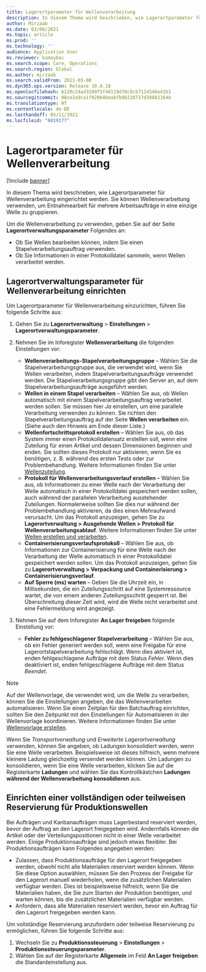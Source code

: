 ```yaml
---
title: Lagerortparameter für Wellenverarbeitung
description: In diesem Thema wird beschrieben, wie Lagerortparameter für Wellenverarbeitung eingerichtet werden. Sie können Wellenverarbeitung verwenden, um Entnahmearbeit für mehrere Arbeitsaufträge in eine einzige Welle zu gruppieren.
author: Mirzaab
ms.date: 03/08/2021
ms.topic: article
ms.prod: ''
ms.technology: ''
audience: Application User
ms.reviewer: kamaybac
ms.search.scope: Core, Operations
ms.search.region: Global
ms.author: mirzaab
ms.search.validFrom: 2021-03-08
ms.dyn365.ops.version: Release 10.0.18
ms.openlocfilehash: b120c24ad3289f5f46119d70c8cb7124546e41b1
ms.sourcegitcommit: 08ce2a9ca1f02064beabfb9b228717d39882164b
ms.translationtype: HT
ms.contentlocale: de-DE
ms.lasthandoff: 05/11/2021
ms.locfileid: "6019177"
---
```

# <a name="warehouse-parameters-for-wave-processing"></a>Lagerortparameter für Wellenverarbeitung

[!include [banner](../includes/banner.md)]

In diesem Thema wird beschrieben, wie Lagerortparameter für Wellenverarbeitung eingerichtet werden. Sie können Wellenverarbeitung verwenden, um Entnahmearbeit für mehrere Arbeitsaufträge in eine einzige Welle zu gruppieren.

Um die Wellenverarbeitung zu verwenden, geben Sie auf der Seite **Lagerortverwaltungsparameter** Folgendes an:

- Ob Sie Wellen bearbeiten können, indem Sie einen Stapelverarbeitungsauftrag verwenden.
- Ob Sie Informationen in einer Protokolldatei sammeln, wenn Wellen verarbeitet werden.

## <a name="set-up-warehouse-management-parameters-for-wave-processing"></a>Lagerortverwaltungsparameter für Wellenverarbeitung einrichten

Um Lagerortparameter für Wellenverarbeitung einzurichten, führen Sie folgende Schritte aus:

1. Gehen Sie zu **Lagerortverwaltung** \> **Einstellungen** \> **Lagerortverwaltungsparameter**.

1. Nehmen Sie im Inforegister **Wellenverarbeitung** die folgenden Einstellungen vor:

    - **Wellenverarbeitungs-Stapelverarbeitungsgruppe** – Wählen Sie die Stapelverarbeitungsgruppe aus, die verwendet wird, wenn Sie Wellen verarbeiten, indem Stapelverarbeitungsaufträge verwendet werden. Die Stapelverarbeitungsgruppe gibt den Server an, auf dem Stapelverarbeitungsaufträge ausgeführt werden.
    - **Wellen in einem Stapel verarbeiten** – Wählen Sie aus, ob Wellen automatisch mit einem Stapelverarbeitungsauftrag verarbeitet werden sollen. Sie müssen hier *Ja* einstellen, um eine parallele Verarbeitung verwenden zu können. Sie richten den Stapelverarbeitungsauftrag auf der Seite **Wellen verarbeiten** ein. (Siehe auch den Hinweis am Ende dieser Liste.)
    - **Wellenfortschrittsprotokoll erstellen** – Wählen Sie aus, ob das System immer einen Protokolldatensatz erstellen soll, wenn eine Zuteilung für einen Artikel und dessen Dimensionen beginnen und enden. Sie sollten dieses Protokoll nur aktivieren, wenn Sie es benötigen, z. B. während des ersten Tests oder zur Problembehandlung. Weitere Informationen finden Sie unter [Wellenzuteilung](wave-allocation-method.md).
    - **Protokoll für Wellenverarbeitungsverlauf erstellen** – Wählen Sie aus, ob Informationen zu einer Welle nach der Verarbeitung der Welle automatisch in einer Protokolldatei gespeichert werden sollen, auch während der parallelen Verarbeitung ausstehender Zuteilungen. Normalerweise sollten Sie dies nur während der Problembehandlung aktivieren, da dies einen Mehraufwand verursacht. Um das Protokoll anzuzeigen, gehen Sie zu **Lagerortverwaltung \> Ausgehende Wellen \> Protokoll für Wellenverarbeitungsablauf**. Weitere Informationen finden Sie unter [Wellen erstellen und verarbeiten](wave-processing.md).
    - **Containerisierungsverlaufsprotokoll** – Wählen Sie aus, ob Informationen zur Containerisierung für eine Welle nach der Verarbeitung der Welle automatisch in einer Protokolldatei gespeichert werden sollen. Um das Protokoll anzuzeigen, gehen Sie zu **Lagerortverwaltung \> Verpackung und Containerisierung \> Containerisierungsverlauf**.
    - **Auf Sperre (ms) warten** – Geben Sie die Uhrzeit ein, in Millisekunden, die ein Zuteilungsschritt auf eine Systemressource wartet, die von einem anderen Zuteilungsschritt gesperrt ist. Bei Überschreitung dieser Zeit wird, wird die Welle nicht verarbeitet und eine Fehlermeldung wird angezeigt.

1. Nehmen Sie auf dem Inforegister **An Lager freigeben** folgende Einstellung vor:

    - **Fehler zu fehlgeschlagener Stapelverarbeitung** – Wählen Sie aus, ob ein Fehler generiert werden soll, wenn eine Freigabe für eine Lagerortstapelverarbeitung fehlschlägt. Wenn dies aktiviert ist, enden fehlgeschlagene Aufträge mit dem Status *Fehler*. Wenn dies deaktiviert ist, enden fehlgeschlagene Aufträge mit dem Status *Beendet*.

> [!NOTE]
> Auf der Wellenvorlage, die verwendet wird, um die Welle zu verarbeiten, können Sie die Einstellungen angeben, die das Wellenverarbeiten automatisieren. Wenn Sie einen Zeitplan für den Batchauftrag einrichten, sollten Sie den Zeitpunkt mit den Einstellungen für Automatisieren in der Wellenvorlage koordinieren. Weitere Informationen finden Sie unter [Wellenvorlage erstellen](wave-templates.md).
>
> Wenn Sie *Transportverwaltung* und *Erweiterte Lagerortverwaltung* verwenden, können Sie angeben, ob Ladungen konsolidiert werden, wenn Sie eine Welle verarbeiten. Beispielsweise ist dieses hilfreich, wenn mehrere kleinere Ladung gleichzeitig versendet werden können. Um Ladungen zu konsolidieren, wenn Sie eine Welle verarbeiten, klicken Sie auf die Registerkarte **Ladungen** und wählen Sie das Kontrollkästchen **Ladungen während der Wellenverarbeitung konsolidieren** aus.</P>

## <a name="set-up-full-or-partial-reservation-for-production-waves"></a>Einrichten einer vollständigen oder teilweisen Reservierung für Produktionswellen

Bei Aufträgen und Kanbanaufträgen muss Lagerbestand reserviert werden, bevor der Auftrag an den Lagerort freigegeben wird. Andernfalls können die Artikel oder der Verteilungspositionen nicht in einer Welle verarbeitet werden. Einige Produktionsaufträge sind jedoch etwas flexibler. Bei Produktionsaufträgen kann Folgendes angegeben werden:

- Zulassen, dass Produktionsaufträge für den Lagerort freigegeben werden, obwohl nicht alle Materialien reserviert werden können. Wenn Sie diese Option auswählen, müssen Sie den Prozess der Freigabe für den Lagerort manuell wiederholen, wenn die zusätzlichen Materialien verfügbar werden. Dies ist beispielsweise hilfreich, wenn Sie die Materialien haben, die Sie zum Starten der Produktion benötigen, und warten können, bis die zusätzlichen Materialien verfügbar werden.
- Anfordern, dass alle Materialien reserviert werden, bevor ein Auftrag für den Lagerort freigegeben werden kann.

Um vollständige Reservierung anzufordern oder teilweise Reservierung zu ermöglichen, führen Sie folgende Schritte aus:

1. Wechseln Sie zu **Produktionssteuerung** \> **Einstellungen** \> **Produktionssteuerungsparameter**.
1. Wählen Sie auf der Registerkarte **Allgemein** im Feld **An Lager freigeben** die Standardeinstellung aus.

